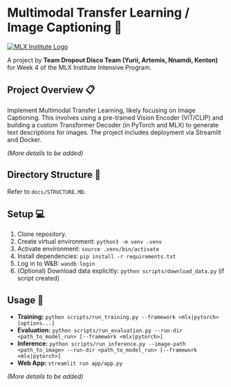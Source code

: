 # Multimodal Transfer Learning / Image Captioning 🚀

[![MLX Institute Logo](https://ml.institute/logo.png)](http://ml.institute)

A project by **Team Dropout Disco Team (Yurii, Artemis, Nnamdi, Kenton)** for Week 4 of the MLX Institute Intensive Program.

## Project Overview 📋

Implement Multimodal Transfer Learning, likely focusing on Image Captioning. This involves using a pre-trained Vision Encoder (ViT/CLIP) and building a custom Transformer Decoder (in PyTorch and MLX) to generate text descriptions for images. The project includes deployment via Streamlit and Docker.

*(More details to be added)*

## Directory Structure 📁

Refer to `docs/STRUCTURE.MD`.

## Setup 💻

1. Clone repository.
2. Create virtual environment: `python3 -m venv .venv`
3. Activate environment: `source .venv/bin/activate`
4. Install dependencies: `pip install -r requirements.txt`
5. Log in to W&B: `wandb login`
6. (Optional) Download data explicitly: `python scripts/download_data.py` (if script created)

## Usage 🚦

*   **Training:** `python scripts/run_training.py --framework <mlx|pytorch> [options...]`
*   **Evaluation:** `python scripts/run_evaluation.py --run-dir <path_to_model_run> [--framework <mlx|pytorch>]`
*   **Inference:** `python scripts/run_inference.py --image-path <path_to_image> --run-dir <path_to_model_run> [--framework <mlx|pytorch>]`
*   **Web App:** `streamlit run app/app.py`

*(More details to be added)*

